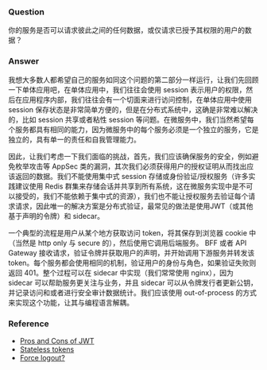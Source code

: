 ### Question

你的服务是否可以请求彼此之间的任何数据，或仅请求已授予其权限的用户的数据？

### Answer

我想大多数人都希望自己的服务如同这个问题的第二部分一样运行，让我们先回顾一下单体应用吧，在单体应用中，我们往往会使用 session 表示用户的权限，然后在应用程序内部，我们往往会有一个切面来进行访问控制，在单体应用中使用 session 保存状态是非常简单方便的，但是在分布式系统中，这确是非常难以解决的，比如 session 共享或者粘性 session 等问题。在微服务中，我们当然希望每个服务都具有相同的能力，因为微服务中的每个服务必须是一个独立的服务，它是独立的，具有单一的责任和自我管理能力。

因此，让我们考虑一下我们面临的挑战，首先，我们应该确保服务的安全，例如避免枚举攻击等 AppSec 类的漏洞，其次我们必须获得用户的授权证明从而找出应该返回的数据。我们不能使用集中式 session 存储或身份验证/授权服务（许多实践建议使用 Redis 群集来存储会话并共享到所有系统，这在微服务实现中是不可以接受的，我们不能依赖于集中式的资源），我们也不能让授权服务去验证每个请求请求，因此唯一的解决方案是分布式验证，最常见的做法是使用JWT（或其他基于声明的令牌）和 sidecar。

一个典型的流程是用户从某个地方获取访问 token，将其保存到浏览器 cookie 中（当然是 http only 与 secure 的），然后使用它调用后端服务。 BFF 或者 API Gateway 接收请求，验证令牌并获取用户的声明，并开始调用下游服务并转发该 token。每个服务都会使用相同的机制，验证用户的身份与角色，如果验证失败则返回 401。整个过程可以在 sidecar 中实现（我们常常使用 nginx），因为 sidecar 可以帮助服务更关注与业务，并且 sidecar 可以从令牌发行者更新公钥，并记录访问和或者进行安全审计数据统计。我们应该使用 out-of-process 的方式来实现这个功能，让其与编程语言解耦。

### Reference

- [Pros and Cons of JWT](https://medium.com/@rahulgolwalkar/pros-and-cons-in-using-jwt-json-web-tokens-196ac6d41fb4)
- [Stateless tokens](https://scotch.io/tutorials/the-ins-and-outs-of-token-based-authentication)
- [Force logout?](https://github.com/auth0/node-jsonwebtoken/issues/375)

